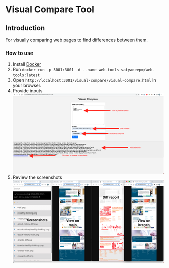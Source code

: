 # Visual Compare Tool

## Introduction
For visually comparing web pages to find differences between them.

### How to use
1. Install [Docker](https://docs.docker.com/get-docker/)
2. Run `docker run -p 3001:3001 -d --name web-tools satyadeepm/web-tools:latest`
3. Open `http://localhost:3001/visual-compare/visual-compare.html` in your browser.
4. Provide inputs
![Local Image](images/visual-compare-1.png)
5. Review the screenshots
![Local Image](images/visual-compare-2.png)